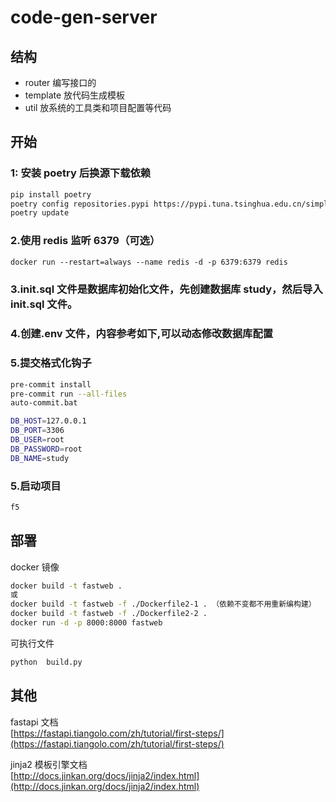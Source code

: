 # code-gen-server

## 结构

- router 编写接口的
- template 放代码生成模板
- util 放系统的工具类和项目配置等代码

## 开始

### 1: 安装 poetry 后换源下载依赖

```bash
pip install poetry
poetry config repositories.pypi https://pypi.tuna.tsinghua.edu.cn/simple/
poetry update
```

### 2.使用 redis 监听 6379（可选）

```dockerfile
docker run --restart=always --name redis -d -p 6379:6379 redis
```

### 3.init.sql 文件是数据库初始化文件，先创建数据库 study，然后导入 init.sql 文件。

### 4.创建.env 文件，内容参考如下,可以动态修改数据库配置

### 5.提交格式化钩子

```bash
pre-commit install
pre-commit run --all-files
auto-commit.bat
```

```bash
DB_HOST=127.0.0.1
DB_PORT=3306
DB_USER=root
DB_PASSWORD=root
DB_NAME=study
```

### 5.启动项目

```bash
f5
```

## 部署

docker 镜像

```bash
docker build -t fastweb .
或
docker build -t fastweb -f ./Dockerfile2-1 . （依赖不变都不用重新编构建）
docker build -t fastweb -f ./Dockerfile2-2 .
docker run -d -p 8000:8000 fastweb
```

可执行文件

```bash
python  build.py
```

## 其他

fastapi 文档  
[https://fastapi.tiangolo.com/zh/tutorial/first-steps/](https://fastapi.tiangolo.com/zh/tutorial/first-steps/)

jinja2 模板引擎文档  
[http://docs.jinkan.org/docs/jinja2/index.html](http://docs.jinkan.org/docs/jinja2/index.html)
